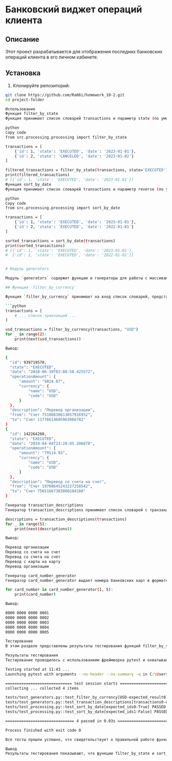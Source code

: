 # Банковский виджет операций клиента

## Описание

Этот проект разрабатывается для отображения последних банковских операций клиента в его личном кабинете.

## Установка

1. Клонируйте репозиторий:

```bash
git clone https://github.com/Ra66i/homework_10-2.git
cd project-folder

Использование
Функция filter_by_state
Функция принимает список словарей transactions и параметр state (по умолчанию 'EXECUTED'). Возвращает новый список словарей, содержащий только те операции, у которых ключ state равен переданному значению.

python
Copy code
from src.processing.processing import filter_by_state

transactions = [
    {'id': 1, 'state': 'EXECUTED', 'date': '2023-01-01'},
    {'id': 2, 'state': 'CANCELED', 'date': '2023-01-02'}
]

filtered_transactions = filter_by_state(transactions, state='EXECUTED')
print(filtered_transactions)
# [{'id': 1, 'state': 'EXECUTED', 'date': '2023-01-01'}]
Функция sort_by_date
Функция принимает список словарей transactions и параметр reverse (по умолчанию True). Возвращает новый список словарей, отсортированный по полю date.

python
Copy code
from src.processing.processing import sort_by_date

transactions = [
    {'id': 1, 'state': 'EXECUTED', 'date': '2023-01-01'},
    {'id': 2, 'state': 'EXECUTED', 'date': '2022-01-01'}
]

sorted_transactions = sort_by_date(transactions)
print(sorted_transactions)
# [{'id': 1, 'state': 'EXECUTED', 'date': '2023-01-01'},
#  {'id': 2, 'state': 'EXECUTED', 'date': '2022-01-01'}]


# Модуль generators

Модуль `generators` содержит функции и генераторы для работы с массивами транзакций. Он позволяет финансовым аналитикам быстро и удобно находить нужную информацию о транзакциях и проводить анализ данных.

## Функция `filter_by_currency`

Функция `filter_by_currency` принимает на вход список словарей, представляющих транзакции, и возвращает итератор, который поочередно выдает транзакции, где валюта операции соответствует заданной. Например:

```python
transactions = [
    # ... список транзакций ...
]

usd_transactions = filter_by_currency(transactions, "USD")
for _ in range(2):
    print(next(usd_transactions))

Вывод:

{
  "id": 939719570,
  "state": "EXECUTED",
  "date": "2018-06-30T02:08:58.425572",
  "operationAmount": {
      "amount": "9824.07",
      "currency": {
          "name": "USD",
          "code": "USD"
      }
  },
  "description": "Перевод организации",
  "from": "Счет 75106830613657916952",
  "to": "Счет 11776614605963066702"
}
{
  "id": 142264268,
  "state": "EXECUTED",
  "date": "2019-04-04T23:20:05.206878",
  "operationAmount": {
      "amount": "79114.93",
      "currency": {
          "name": "USD",
          "code": "USD"
      }
  },
  "description": "Перевод со счета на счет",
  "from": "Счет 19708645243227258542",
  "to": "Счет 75651667383060284188"
}

Генератор transaction_descriptions
Генератор transaction_descriptions принимает список словарей с транзакциями и возвращает описание каждой операции по очереди. Например:

descriptions = transaction_descriptions(transactions)
for _ in range(5):
    print(next(descriptions))

Вывод:

Перевод организации
Перевод со счета на счет
Перевод со счета на счет
Перевод с карты на карту
Перевод организации

Генератор card_number_generator
Генератор card_number_generator выдает номера банковских карт в формате XXXX XXXX XXXX XXXX, где X — цифра номера карты. Генератор может сгенерировать номера карт в заданном диапазоне от 0000 0000 0000 0001 до 9999 9999 9999 9999. Например:

for card_number in card_number_generator(1, 5):
    print(card_number)

Вывод:

0000 0000 0000 0001
0000 0000 0000 0002
0000 0000 0000 0003
0000 0000 0000 0004
0000 0000 0000 0005

Тестирование
В этом разделе представлены результаты тестирования функций filter_by_state и sort_by_date из модуля processing.

Результаты тестирования
Тестирование проводилось с использованием фреймворка pytest и охватывало все функции из модуля processing. Результаты тестирования представлены в следующем отчете:

Testing started at 11:43 ...
Launching pytest with arguments --no-header --no-summary -q in C:\Users\rabbi\PycharmProjects\homework_10-2

============================= test session starts =============================
collecting ... collected 4 items

tests/test_generators.py::test_filter_by_currency[USD-expected_result0] PASSED [ 25%]
tests/test_generators.py::test_transaction_descriptions[transactions0-expected_result0] PASSED [ 50%]
tests/test_processing.py::test_sort_by_date[expected_ids0-True] PASSED   [ 75%]
tests/test_processing.py::test_sort_by_date[expected_ids1-False] PASSED  [100%]

============================== 4 passed in 0.03s ==============================

Process finished with exit code 0

Все тесты прошли успешно, что свидетельствует о правильной работе функций filter_by_state и sort_by_date.

Вывод
Результаты тестирования показывают, что функции filter_by_state и sort_by_date из модуля processing работают корректно и соответствуют заданным требованиям.

